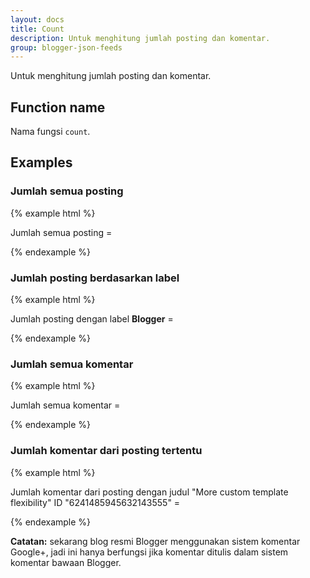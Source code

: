 ```yaml
---
layout: docs
title: Count
description: Untuk menghitung jumlah posting dan komentar.
group: blogger-json-feeds
---
```


Untuk menghitung jumlah posting dan komentar.

## Function name

Nama fungsi `count`.

## Examples

### Jumlah semua posting

{% example html %}
<p>Jumlah semua posting = <script src="https://blogger.googleblog.com/feeds/posts/summary?max-results=0&amp;alt=json-in-script&amp;callback=count"></script></p>
{% endexample %}

### Jumlah posting berdasarkan label

{% example html %}
<p>Jumlah posting dengan label <strong>Blogger</strong> = <script src="https://blogger.googleblog.com/feeds/posts/summary/-/Blogger?max-results=0&amp;alt=json-in-script&amp;callback=count"></script></p>
{% endexample %}

### Jumlah semua komentar

{% example html %}
<p>Jumlah semua komentar = <script src="https://blogger.googleblog.com/feeds/comments/summary?max-results=0&amp;alt=json-in-script&amp;callback=count"></script></p>
{% endexample %}

### Jumlah komentar dari posting tertentu

{% example html %}
<p>Jumlah komentar dari posting dengan judul "More custom template flexibility" ID "6241485945632143555" = <script src="https://blogger.googleblog.com/feeds/6241485945632143555/comments/summary?max-results=0&amp;alt=json-in-script&amp;callback=count"></script></p>
{% endexample %}

**Catatan:** sekarang blog resmi Blogger menggunakan sistem komentar Google+, jadi ini hanya berfungsi jika komentar ditulis dalam sistem komentar bawaan Blogger.
